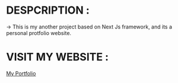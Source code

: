 # DESPCRIPTION :
  -> This is my another project based on Next Js framework, and its a personal protfolio website.
# VISIT MY WEBSITE :
 [My Portfolio](https://my-portfolio-six-sigma-61.vercel.app/)
